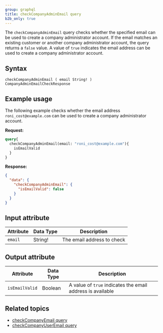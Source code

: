 ```yaml
---
group: graphql
title: checkCompanyAdminEmail query
b2b_only: true
---
```


The `checkCompanyAdminEmail` query checks whether the specified email can be used to create a company administrator account. If the email matches an existing customer or another company administrator account, the query returns a `false` value. A value of `true` indicates the email address can be used to create a company administrator account.

## Syntax

`checkCompanyAdminEmail ( email String! ) CompanyAdminEmailCheckResponse`

## Example usage

The following example checks whether the email address `roni_cost@example.com` can be used to create a company administrator account.

**Request:**

```graphql
query{
  checkCompanyAdminEmail(email: "roni_cost@example.com"){
    isEmailValid
  }
}
```

**Response:**

```json
{
  "data": {
    "checkCompanyAdminEmail": {
      "isEmailValid": false
    }
  }
}
```

## Input attribute

Attribute |  Data Type | Description
--- | --- | ---
`email` | String! | The email address to check

## Output attribute

Attribute |  Data Type | Description
--- | --- | ---
`isEmailValid` | Boolean | A value of `true` indicates the email address is available

## Related topics

*  [checkCompanyEmail query]({{page.baseurl}}/graphql/queries/check-company-email.html)
*  [checkCompanyUserEmail query]({{page.baseurl}}/graphql/queries/check-company-user-email.html)
